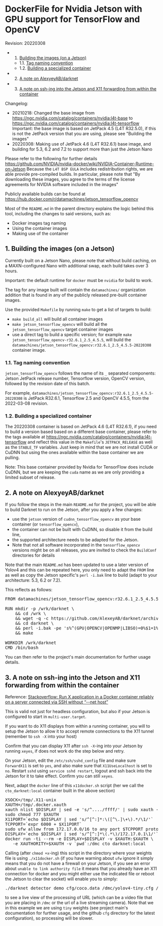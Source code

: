# DockerFile for Nvidia Jetson with GPU support for TensorFlow and OpenCV
Revision: 20220308

<!-- vscode-markdown-toc -->
* 1. [Building the images (on a Jetson)](#BuildingtheimagesonaJetson)
	* 1.1. [Tag naming convention](#Tagnamingconvention)
	* 1.2. [Building a specialized container](#Buildingaspecializedcontainer)
* 2. [A note on AlexyeyAB/darknet](#AnoteonAlexyeyABdarknet)
* 3. [A note on ssh-ing into the Jetson and X11 forwarding from within the container](#Anoteonssh-ingintotheJetsonandX11forwardingfromwithinthecontainer)

<!-- vscode-markdown-toc-config
	numbering=true
	autoSave=true
	/vscode-markdown-toc-config -->
<!-- /vscode-markdown-toc -->
<!-- NOTE: joffreykern.markdown-toc use Ctrl+Shift+P to call Generate TOC for MarkDown-->

Changelog:
- 20210218: Changed the base image from https://ngc.nvidia.com/catalog/containers/nvidia:l4t-base to https://ngc.nvidia.com/catalog/containers/nvidia:l4t-tensorflow
Important: the base image is based on JetPack 4.5 (L4T R32.5.0), if this is not the JetPack version that you are using, please see "Building the images"
- 20220308: Making use of JetPack 4.6 (L4T R32.6.1) base image, and building for 5.3, 6.2 and 7.2 to support more than just the Jetson Nano

Please refer to the following for further details https://github.com/NVIDIA/nvidia-docker/wiki/NVIDIA-Container-Runtime-on-Jetson
Because the `L4T BSP EULA` includes redistribution rights, we are able provide pre-compiled builds.
In particular, please note that "By downloading these images, you agree to the terms of the license agreements for NVIDIA software included in the images"

Publicly available builds can be found at https://hub.docker.com/r/datamachines/jetson_tensorflow_opencv

Most of the `README.md` in the parent directory explains the logic behind this tool, including the changes to said versions, such as:
- Docker images tag naming
- Using the container images
- Making use of the container

##  1. <a name='BuildingtheimagesonaJetson'></a>Building the images (on a Jetson)

Currently built on a Jetson Nano, please note that without build caching, on a MAXN-configured Nano with additional swap, each build takes over 3 hours.

Important: the default runtime for `docker` must be `nvidia` for build to work.

The tag for any image built will contain the `datamachines/` organization addition that is found in any of the publicly released pre-built container images.

Use the provided `Makefile` by running `make` to get a list of targets to build:
- `make build_all` will build all container images
- `make jetson_tensorflow_opencv` will build all the `jetson_tensorflow_opencv` target container images
- use a direct tag to build a specific version; for example `make jetson_tensorflow_opencv-r32.6.1_2.5_4.5.5`, will build the `datamachines/jetson_tensorflow_opencv:r32.6.1_2.5_4.5.5-20220308` container image.

###  1.1. <a name='Tagnamingconvention'></a>Tag naming convention

`jetson_tensorflow_opencv` follows the name of its `_` separated components: Jetson JetPack release number, Tensorflow version, OpenCV version, followed by the revision date of this batch.

For example, `datamachines/jetson_tensorflow_opencv:r32.6.1_2.5_4.5.5-20220308` is JetPack R32.6.1, Tensorflow 2.5 and OpenCV 4.5.5, from the 2022-03-08 revision.

###  1.2. <a name='Buildingaspecializedcontainer'></a>Building a specialized container

The 20220308 container is based on JetPack 4.6 (L4T R32.6.1), if you need to build a version based based on a different base container, please refer to the tags available at https://ngc.nvidia.com/catalog/containers/nvidia:l4t-tensorflow and reflect this value in the `Makefile`'s `JETPACK_RELEASE` as well as the `STABLE_TF` variables. Just keep in mind that we are not install CUDA or CuDNN but using the ones available within the base container we are pulling.

Note: This base container provided by Nvidia for TensorFlow does include CuDNN, but we are keeping the `cuda` name as we are only providing a limited subset of release.

##  2. <a name='AnoteonAlexyeyABdarknet'></a>A note on AlexyeyAB/darknet

If you follow the steps in the main `README.md` for the project, you will be able to build Darknet to run on the Jetson, after you apply a few changes:
- use the `jetson` version of `cudnn_tensorflow_opencv` as your base container (or `tensorflow_opencv`),
- the container can not be built with CuDNN, so disable it from the build line,
- the supported architecture needs to be adapted for the Jetson.
- Note that not all software incorporated in the `tensorflow_opencv` versions might be on all releases, you are invited to check the `BuildConf` directories for details

Note that the main `README.md` has been updated to use a later version of Yolov4 and this can be repeated here, you only need to adapt the `FROM` line as well as copy the Jetson specific's `perl -i.bak` line to build (adapt to your architecture: 5.3, 6.2 or 7.2).

This reflects as follows:
<pre>
FROM datamachines/jetson_tensorflow_opencv:r32.6.1_2.5_4.5.5-20220308

RUN mkdir -p /wrk/darknet \
    && cd /wrk \
    && wget -q -c https://github.com/AlexeyAB/darknet/archive/darknet_yolo_v4_pre.tar.gz -O - | tar --strip-components=1 -xz -C /wrk/darknet \
    && cd darknet \
    && perl -i.bak -pe 's%^(GPU|OPENCV|OPENMP|LIBSO)=0%$1=1%g;s%^\#\s*(ARCH=.+compute\_53\])$%$1%' Makefile \
    && make

WORKDIR /wrk/darknet
CMD /bin/bash
</pre>

You can then refer to the project's main documentation for further usage details.

##  3. <a name='Anoteonssh-ingintotheJetsonandX11forwardingfromwithinthecontainer'></a>A note on ssh-ing into the Jetson and X11 forwarding from within the container

Reference: [Stackoverflow: Run X application in a Docker container reliably on a server connected via SSH without “--net host”](https://stackoverflow.com/a/48235281)

This is valid not just for headless configuration, but also if your Jetson is configured to start in `multi-user.target`.

If you want to do X11 displays from within a running container, you will to setup the Jetson to allow it to accept remote connections to the X11 tunnel (remember to `ssh -X` into your host)

Confirm that you can display X11 after `ssh -X`-ing into your Jetson by running `xeyes`, if does not work do the step below and retry.

On your Jetson, edit the `/etc/ssh/sshd_config` file and make sure `ForwardX11` is set to `yes`, and also make sure that `X11UseLocalhost` is set to `no`. Restart `sshd` using `service sshd restart`, logout and ssh back into the Jetson for it to take effect. Confirm you can still `xeyes`.

Next, adapt the `docker` line of this `x11docker.sh` script (her we call the `cto_darknet:local` container built in the above section)
<pre>
XSOCK=/tmp/.X11-unix
XAUTH=/tmp/.docker.xauth
xauth nlist $DISPLAY | sed -e 's/^..../ffff/' | sudo xauth -f $XAUTH nmerge -
sudo chmod 777 $XAUTH
X11PORT=`echo $DISPLAY | sed 's/^[^:]*:\([^\.]\+\).*/\1/'`
TCPPORT=`expr 6000 + $X11PORT`
sudo ufw allow from 172.17.0.0/16 to any port $TCPPORT proto tcp 
DISPLAY=`echo $DISPLAY | sed 's/^[^:]*\(.*\)/172.17.0.1\1/'`
docker run -ti --rm -e DISPLAY=$DISPLAY -v $XAUTH:$XAUTH \
   -e XAUTHORITY=$XAUTH -v `pwd`:/dmc cto_darknet:local 
</pre>
 
Calling (after `chmod +x`-ing) this script in the directory where your weights file is using `./x11docker.sh` (if you have warning about `ufw` ignore it simply means that you do not have a firewall on your Jetson, if you see an error about `unable to link authority file` it means that you already have an X11 connection for docker and you might either use the indicated file or reboot the Jetson to clear the socket) will enable you to simply:
<pre>
./darknet detector demo cfg/coco.data /dmc/yolov4-tiny.cfg /dmc/yolov4-tiny.weights URL
</pre>
to see a live view of the processing of URL (which can be a video file that you are placing in `/dmc` or the url of a live streaming camera). Note that we in this example we are using `tiny` weights (see project main's documentation for further usage, and the github `cfg` directory for the latest configuration), so processing will be slower.
